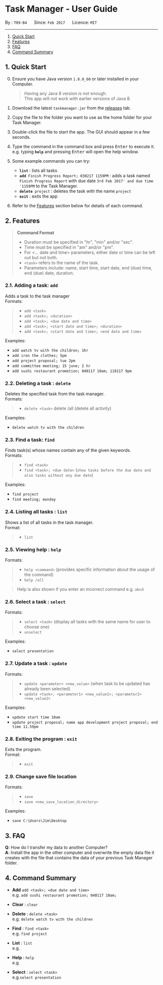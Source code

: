 # Task Manager - User Guide

By : `T09-B4`  &nbsp;&nbsp;&nbsp;&nbsp; Since: `Feb 2017`  &nbsp;&nbsp;&nbsp;&nbsp; Licence: `MIT`

---

1. [Quick Start](#quick-start)
2. [Features](#features)
3. [FAQ](#faq)
4. [Command Summary](#command-summary)

## 1. Quick Start

0. Ensure you have Java version `1.8.0_60` or later installed in your Computer.<br>

   > Having any Java 8 version is not enough. <br>
   > This app will not work with earlier versions of Java 8.

1. Download the latest `taskmanager.jar` from the [releases](../../../releases) tab.
2. Copy the file to the folder you want to use as the home folder for your Task Manager.
3. Double-click the file to start the app. The GUI should appear in a few seconds.
4. Type the command in the command box and press <kbd>Enter</kbd> to execute it. <br>
   e.g. typing **`help`** and pressing <kbd>Enter</kbd> will open the help window.
5. Some example commands you can try:
   * **`list`** : lists all tasks
   * **`add`**` Finish Progress Report; 030217 1159PM` :
     adds a task named `Finish Progress Report` with due date `3rd Feb 2017' and due time '1159PM` to the Task Manager.
   * **`delete`**` project` : deletes the task with the name `project`
   * **`exit`** : exits the app
6. Refer to the [Features](#features) section below for details of each command.<br>


## 2. Features
> **Command Format**
>
> * Duration must be specified in "hr", "min" and/or "sec".
> * Time must be specified in "am" and/or "pm".
> * For <... date and time> parameters, either date or time can be left out but not both.
> * `<task>` refers to the name of the task.
> * Parameters include: name, start time, start date, end (due) time, end (due) date, duration.

### 2.1. Adding a task: `add`

Adds a task to the task manager<br>
Formats:
> * `add <task>`
> * `add <task>; <duration>`
> * `add <task>; <due date and time>`
> * `add <task>; <start date and time>; <duration>`
> * `add <task>; <start date and time>; <end date and time>`

Examples:

* `add watch tv with the children; 1hr`
* `add iron the clothes; 5pm`
* `add project proposal; tue 2pm`
* `add committee meeting; 15 june; 2 hr`
* `add sushi restaurant promotion; 040117 10am; 110117 9pm`

### 2.2. Deleting a task : `delete`

Deletes the specified task from the task manager.<br>
Formats:
> * `delete <task>`
> delete /all (delete all activity)

Examples:

* `delete watch tv with the children`

### 2.3. Find a task: `find`

Finds task(s) whose names contain any of the given keywords.<br>
Formats:
> * `find <task>`
> * `find <task>; <due date>` (`show tasks before the due date and also tasks without any due date`)

Examples:

* `find project`
* `find meeting; monday`

### 2.4. Listing all tasks : `list`

Shows a list of all tasks in the task manager.<br>
Format:
> * `list`

### 2.5. Viewing help : `help`

Formats:
> * `help <command>` (provides specific information about the usage of the command)
> * `help /all`

> Help is also shown if you enter an incorrect command e.g. `abcd`

### 2.6. Select a task : `select`

Formats:
> * `select <task>` (display all tasks with the same name for user to choose one)
> * `unselect`

Examples:

* `select presentation`

### 2.7. Update a task : `update`

Formats:
> * `update <parameter> <new_value>` (when task to be updated has already been selected)
> * `update <task>; <parameter1> <new_value1>; <parameter2> <new_value2>`

Examples:
* `update start time 10am`
* `update project proposal; name app development project proposal; end time 11.59pm`


### 2.8. Exiting the program : `exit`

Exits the program.<br>
Format:
> * `exit`

### 2.9. Change save file location

Formats:
> * `save`
> * `save <new_save_location_directory>`

Examples:
* `save C:\Users\Jim\Desktop`

## 3. FAQ

**Q**: How do I transfer my data to another Computer?<br>
**A**: Install the app in the other computer and overwrite the empty data file it creates with
       the file that contains the data of your previous Task Manager folder.

## 4. Command Summary

* **Add**  `add <task>; <due date and time>` <br>
  e.g. `add sushi restaurant promotion; 040117 10am;`

* **Clear** : `clear`

* **Delete** : `delete <task>` <br>
   e.g. `delete watch tv with the children`

* **Find** : `find <task>` <br>
  e.g. `find project`

* **List** : `list` <br>
  e.g.

* **Help** : `help` <br>
  e.g.

* **Select** : `select <task>` <br>
  e.g.`select presentation`



